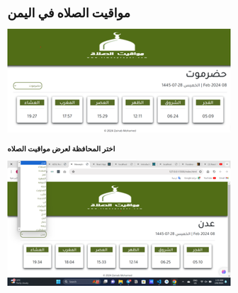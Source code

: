 # مواقيت الصلاه في اليمن

![Main Page](mawa1.png)

### اختر المحافظة لعرض مواقيت الصلاه

![select city](mawa2.png)
